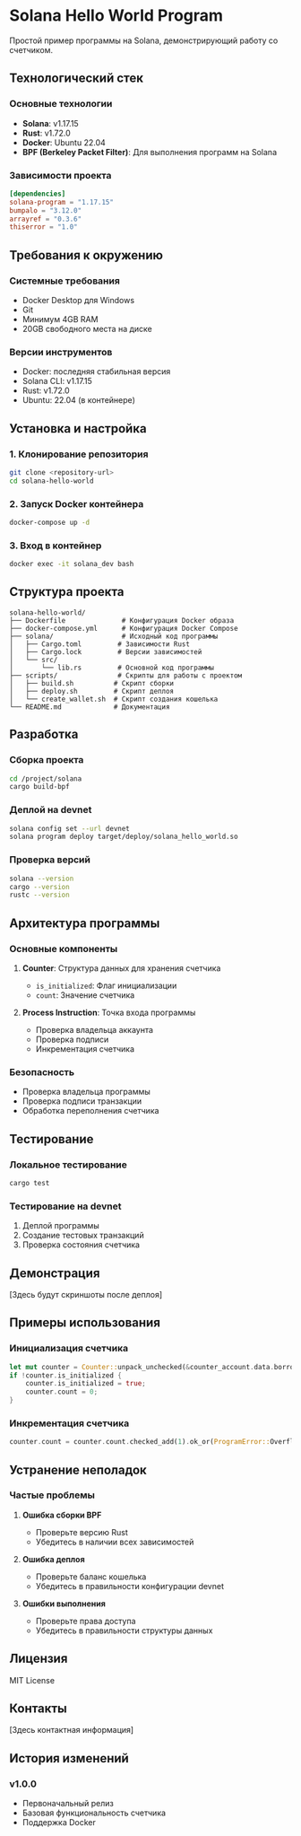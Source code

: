 # Solana Hello World Program

Простой пример программы на Solana, демонстрирующий работу со счетчиком.

## Технологический стек

### Основные технологии
- **Solana**: v1.17.15
- **Rust**: v1.72.0
- **Docker**: Ubuntu 22.04
- **BPF (Berkeley Packet Filter)**: Для выполнения программ на Solana

### Зависимости проекта
```toml
[dependencies]
solana-program = "1.17.15"
bumpalo = "3.12.0"
arrayref = "0.3.6"
thiserror = "1.0"
```

## Требования к окружению

### Системные требования
- Docker Desktop для Windows
- Git
- Минимум 4GB RAM
- 20GB свободного места на диске

### Версии инструментов
- Docker: последняя стабильная версия
- Solana CLI: v1.17.15
- Rust: v1.72.0
- Ubuntu: 22.04 (в контейнере)

## Установка и настройка

### 1. Клонирование репозитория
```bash
git clone <repository-url>
cd solana-hello-world
```

### 2. Запуск Docker контейнера
```bash
docker-compose up -d
```

### 3. Вход в контейнер
```bash
docker exec -it solana_dev bash
```

## Структура проекта

```
solana-hello-world/
├── Dockerfile              # Конфигурация Docker образа
├── docker-compose.yml      # Конфигурация Docker Compose
├── solana/                 # Исходный код программы
│   ├── Cargo.toml         # Зависимости Rust
│   ├── Cargo.lock         # Версии зависимостей
│   └── src/
│       └── lib.rs         # Основной код программы
├── scripts/               # Скрипты для работы с проектом
│   ├── build.sh          # Скрипт сборки
│   ├── deploy.sh         # Скрипт деплоя
│   └── create_wallet.sh  # Скрипт создания кошелька
└── README.md             # Документация
```

## Разработка

### Сборка проекта
```bash
cd /project/solana
cargo build-bpf
```

### Деплой на devnet
```bash
solana config set --url devnet
solana program deploy target/deploy/solana_hello_world.so
```

### Проверка версий
```bash
solana --version
cargo --version
rustc --version
```

## Архитектура программы

### Основные компоненты
1. **Counter**: Структура данных для хранения счетчика
   - `is_initialized`: Флаг инициализации
   - `count`: Значение счетчика

2. **Process Instruction**: Точка входа программы
   - Проверка владельца аккаунта
   - Проверка подписи
   - Инкрементация счетчика

### Безопасность
- Проверка владельца программы
- Проверка подписи транзакции
- Обработка переполнения счетчика

## Тестирование

### Локальное тестирование
```bash
cargo test
```

### Тестирование на devnet
1. Деплой программы
2. Создание тестовых транзакций
3. Проверка состояния счетчика

## Демонстрация

[Здесь будут скриншоты после деплоя]

## Примеры использования

### Инициализация счетчика
```rust
let mut counter = Counter::unpack_unchecked(&counter_account.data.borrow())?;
if !counter.is_initialized {
    counter.is_initialized = true;
    counter.count = 0;
}
```

### Инкрементация счетчика
```rust
counter.count = counter.count.checked_add(1).ok_or(ProgramError::Overflow)?;
```

## Устранение неполадок

### Частые проблемы
1. **Ошибка сборки BPF**
   - Проверьте версию Rust
   - Убедитесь в наличии всех зависимостей

2. **Ошибка деплоя**
   - Проверьте баланс кошелька
   - Убедитесь в правильности конфигурации devnet

3. **Ошибки выполнения**
   - Проверьте права доступа
   - Убедитесь в правильности структуры данных

## Лицензия

MIT License

## Контакты

[Здесь контактная информация]

## История изменений

### v1.0.0
- Первоначальный релиз
- Базовая функциональность счетчика
- Поддержка Docker 